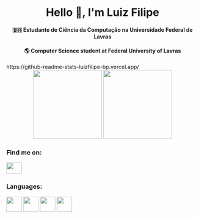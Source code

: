 
<div align="center">
  <h1>Hello 👋, I'm Luiz Filipe</h1>
  <h4>🇧🇷 Estudante de Ciência da Computação na Universidade Federal de Lavras</h4>
  <h4>🌎 Computer Science student at Federal University of Lavras</h4>
</div>
https://github-readme-stats-luizfilipe-bp.vercel.app/
<div align="center">
  <img height="180em" src="https://github-readme-stats-luizfilipe-bp.vercel.app/api?username=luizfilipe-bp&count_private=true&show_icons=true&theme=dark">
  <img height="180em" src="https://github-readme-stats-luizfilipe-bp.vercel.app/api/top-langs/?username=luizfilipe-bp&layout=compact&langs_count=8&theme=dark">
</div>


<div>
  <h3 align="left">Find me on:</h3>
  <a href="https://www.linkedin.com/in/luizfbartelega/" target="blank"><img align="center" src="https://raw.githubusercontent.com/rahuldkjain/github-profile-readme-generator/master/src/images/icons/Social/linked-in-alt.svg" height="30" width="40"/></a>
</div>
                  
<div>
  <h3 align="left">Languages:</h3>
  <img height="40" src="https://cdn.jsdelivr.net/gh/devicons/devicon/icons/cplusplus/cplusplus-line.svg" />
  <img height="40" src="https://cdn.jsdelivr.net/gh/devicons/devicon/icons/java/java-original.svg" />
  <img height="40" src="https://cdn.jsdelivr.net/gh/devicons/devicon/icons/html5/html5-original.svg" />
  <img height="40" src="https://cdn.jsdelivr.net/gh/devicons/devicon/icons/css3/css3-original.svg" />
                  
</div>
<!--
**luizfilipe-bp/luizfilipe-bp** is a ✨ _special_ ✨ repository because its `README.md` (this file) appears on your GitHub profile.

Here are some ideas to get you started:

- 🔭 I’m currently working on ...
- 🌱 I’m currently learning ...
- 👯 I’m looking to collaborate on ...
- 🤔 I’m looking for help with ...
- 💬 Ask me about ...
- 📫 How to reach me: ...
- 😄 Pronouns: ...
- ⚡ Fun fact: ...
-->
